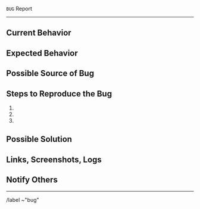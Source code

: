`BUG` Report
<!--
* NOTE: This form is for reporting BUGS ONLY.
* If you are NOT reporting a bug please use a different issue template.
* Please provide a concise description of the Bug in the Title above.
--->
--------------------------------------------------------------------------------
## Current Behavior
<!-- What is the "Bug" behavior you are seeing? -->


## Expected Behavior 
<!-- What is the "Correct" behavior you should see instead? -->


## Possible Source of Bug
<!-- If you can, provide a link to the line of code that may be causing the problem -->


## Steps to Reproduce the Bug
<!-- How can the bug/problem be reproduced? (this is very important) -->
<!-- Provide a link to a live example, or an unambiguous set of steps to reproduce the bug -->
1.  
2.  
3.  


## Possible Solution
<!-- Suggest a bug fix, if possible --> 
<!-- Describe your proposed change and include any key implementation details -->


## Links, Screenshots, Logs
<!-- Links: Post links helpful to understanding the bug or designing a fix -->
<!-- Screenshots: Drag your screenshots or other image files here -->
<!-- Code: Format any relevant code/output/logs using code blocks (```) -->


## Notify Others
<!-- Notify relevant individuals by adding their GitLab handles here -->


--------------------------------------------------------------------------------
/label ~"bug"

<!-- Add further specification using the drop-down lists below, as appropriate -->


